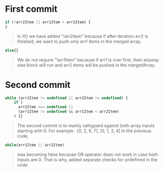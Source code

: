 # First commit

```js
if (!arr2Item || arr1Item < arr2Item) {
}
```

> In if() we have added "!arr2Item" because if after iteration arr2 is finished, we want to push only arr1 items in the merged array.

```js
else{}
```

> We do not require "!arr1Item" because if arr1 is over first, then anyway else block will run and arr2 items will be pushed in the mergedArray.

# Second commit

```js
while (arr1Item != undefined || arr2Item != undefined) {
    if (
      arr2Item === undefined ||
      (arr1Item != undefined && arr1Item < arr2Item)
    ) {}
```

> The second commit is to mainly safeguard against both array inputs starting with 0. For example : [0, 2, 6, 7], [0, 1, 3, 4]
> In the previous code,

```js
while(arr1Item || arr2Item)
```

> was becoming false because OR operator does not work in case both inputs are 0.
> That is why, added separate checks for undefined in the code.
